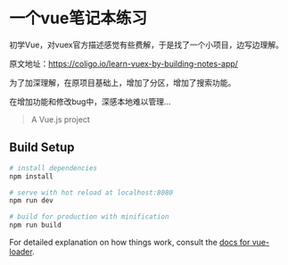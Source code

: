 # 一个vue笔记本练习
初学Vue，对vuex官方描述感觉有些费解，于是找了一个小项目，边写边理解。

原文地址：https://coligo.io/learn-vuex-by-building-notes-app/

为了加深理解，在原项目基础上，增加了分区，增加了搜索功能。

在增加功能和修改bug中，深感本地难以管理...

> A Vue.js project

## Build Setup

``` bash
# install dependencies
npm install

# serve with hot reload at localhost:8080
npm run dev

# build for production with minification
npm run build
```

For detailed explanation on how things work, consult the [docs for vue-loader](http://vuejs.github.io/vue-loader).
